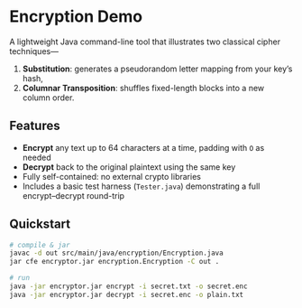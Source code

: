 # Encryption Demo

A lightweight Java command-line tool that illustrates two classical cipher techniques—  
1. **Substitution**: generates a pseudorandom letter mapping from your key’s hash,  
2. **Columnar Transposition**: shuffles fixed-length blocks into a new column order.

## Features
- **Encrypt** any text up to 64 characters at a time, padding with `O` as needed  
- **Decrypt** back to the original plaintext using the same key  
- Fully self-contained: no external crypto libraries  
- Includes a basic test harness (`Tester.java`) demonstrating a full encrypt–decrypt round-trip

## Quickstart
```bash
# compile & jar
javac -d out src/main/java/encryption/Encryption.java
jar cfe encryptor.jar encryption.Encryption -C out .

# run
java -jar encryptor.jar encrypt -i secret.txt -o secret.enc
java -jar encryptor.jar decrypt -i secret.enc -o plain.txt
